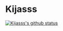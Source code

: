# Kijasss
[![Kijasss's github status](https://github-readme-status.vercel.app/api?username=Kijasss "![Kijasss's github status")](https://github.com/Kijasss/github-readme-stats)
